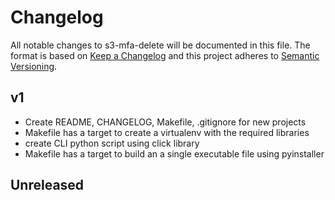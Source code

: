 # Changelog

All notable changes to s3-mfa-delete will be documented in this file. The format is based on [Keep a Changelog](http://keepachangelog.com/en/1.0.0/) and this project adheres to [Semantic Versioning](http://semver.org/spec/v2.0.0.html).

## v1
- Create README, CHANGELOG, Makefile, .gitignore for new projects
- Makefile has a target to create a virtualenv with the required libraries
- create CLI python script using click library
- Makefile has a target to build an a single executable file using pyinstaller

## Unreleased
